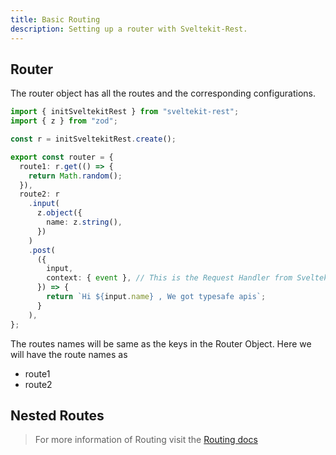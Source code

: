 ```yaml
---
title: Basic Routing 
description: Setting up a router with Sveltekit-Rest.
---
```


## Router
The router object has all the routes and the corresponding configurations.

```ts {7,10}
import { initSveltekitRest } from "sveltekit-rest";
import { z } from "zod";

const r = initSveltekitRest.create();

export const router = {
  route1: r.get(() => {
    return Math.random();
  }),
  route2: r
    .input(
      z.object({
        name: z.string(),
      })
    )
    .post(
      ({
        input,
        context: { event }, // This is the Request Handler from Sveltekit . https://kit.svelte.dev/docs/types#public-types-requesthandler
      }) => {
        return `Hi ${input.name} , We got typesafe apis`;
      }
    ),
};
```

The routes names will be same as the keys in the Router Object. Here we will have the route names as 
- route1
- route2

## Nested Routes
> For more information of Routing visit the [Routing docs](/config/routing/) 